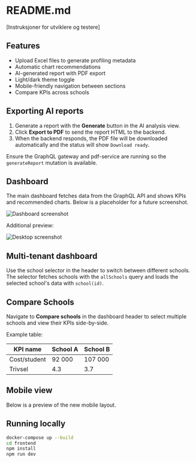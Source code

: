 # README.md

[Instruksjoner for utviklere og testere]

## Features

- Upload Excel files to generate profiling metadata
- Automatic chart recommendations
- AI-generated report with PDF export
- Light/dark theme toggle
- Mobile-friendly navigation between sections
- Compare KPIs across schools

## Exporting AI reports

1. Generate a report with the **Generate** button in the AI analysis view.
2. Click **Export to PDF** to send the report HTML to the backend.
3. When the backend responds, the PDF file will be downloaded automatically and the status will show `Download ready`.

Ensure the GraphQL gateway and pdf-service are running so the `generateReport` mutation is available.

## Dashboard

The main dashboard fetches data from the GraphQL API and shows KPIs and recommended charts. Below is a placeholder for a future screenshot.

![Dashboard screenshot](docs/dashboard-screenshot.png)

Additional preview:

![Desktop screenshot](assets/screenshots/desktop.png)

## Multi-tenant dashboard

Use the school selector in the header to switch between different schools. The selector fetches schools with the `allSchools` query and loads the selected school's data with `school(id)`.

## Compare Schools

Navigate to **Compare schools** in the dashboard header to select multiple schools and view their KPIs side-by-side.

Example table:

| KPI name | School A | School B |
|----------|----------|----------|
| Cost/student | 92 000 | 107 000 |
| Trivsel | 4.3 | 3.7 |

## Mobile view

Below is a preview of the new mobile layout.

## Running locally

```bash
docker-compose up --build
cd frontend
npm install
npm run dev
```

